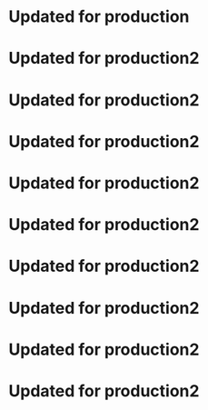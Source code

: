 # Updated for production
# Updated for production2 
# Updated for production2 
# Updated for production2 
# Updated for production2 
# Updated for production2 
# Updated for production2 
# Updated for production2 
# Updated for production2 
# Updated for production2 
